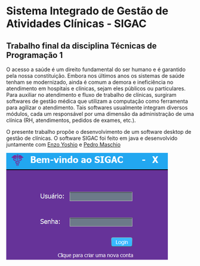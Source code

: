 # Sistema Integrado de Gestão de Atividades Clínicas - SIGAC
## Trabalho final da disciplina Técnicas de Programação 1

O acesso a saúde é um direito fundamental do ser humano e é garantido pela nossa 
constituição. Embora nos últimos anos os sistemas de saúde tenham se
modernizado, ainda é comum a demora e ineficiência no atendimento em hospitais e
clínicas, sejam eles públicos ou particulares. Para auxiliar no atendimento e fluxo de
trabalho de clínicas, surgiram softwares de gestão médica que utilizam a
computação como ferramenta para agilizar o atendimento. Tais softwares
usualmente integram diversos módulos, cada um responsável por uma dimensão da
administração de uma clínica (RH, atendimentos, pedidos de exames, etc.).

O presente trabalho propõe o desenvolvimento de um software desktop de gestão
de clínicas. O software SIGAC foi feito em java e desenvolvido juntamente com [Enzo Yoshio](https://github.com/enzoyoshio) e [Pedro Maschio](https://github.com/pedro-maschio)

![img1](imgs/sigac.png)
